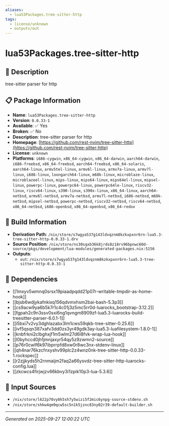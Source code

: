```yaml
---
aliases:
  - lua53Packages.tree-sitter-http
tags:
  - license/unknown
  - outputs/out
---
```


# lua53Packages.tree-sitter-http

## 📝 Description

tree-sitter parser for http

## 📋 Package Information

- **Name**: `lua53Packages.tree-sitter-http`
- **Version**: `0.0.33-1`
- **Available**: ✅ Yes
- **Broken**: ✅ No
- **Description**: tree-sitter parser for http
- **Homepage**: [https://github.com/rest-nvim/tree-sitter-http](https://github.com/rest-nvim/tree-sitter-http)
- **License**: `unknown`
- **Platforms**: `i686-cygwin`, `x86_64-cygwin`, `x86_64-darwin`, `aarch64-darwin`, `i686-freebsd`, `x86_64-freebsd`, `aarch64-freebsd`, `x86_64-solaris`, `aarch64-linux`, `armv5tel-linux`, `armv6l-linux`, `armv7a-linux`, `armv7l-linux`, `i686-linux`, `loongarch64-linux`, `m68k-linux`, `microblaze-linux`, `microblazeel-linux`, `mips-linux`, `mips64-linux`, `mips64el-linux`, `mipsel-linux`, `powerpc-linux`, `powerpc64-linux`, `powerpc64le-linux`, `riscv32-linux`, `riscv64-linux`, `s390-linux`, `s390x-linux`, `x86_64-linux`, `aarch64-netbsd`, `armv6l-netbsd`, `armv7a-netbsd`, `armv7l-netbsd`, `i686-netbsd`, `m68k-netbsd`, `mipsel-netbsd`, `powerpc-netbsd`, `riscv32-netbsd`, `riscv64-netbsd`, `x86_64-netbsd`, `i686-openbsd`, `x86_64-openbsd`, `x86_64-redox`

## 🔧 Build Information

- **Derivation Path**: `/nix/store/s7wgya537g143ldvqznm8kzkxpxnr6rn-lua5.3-tree-sitter-http-0.0.33-1.drv`
- **Source Position**: `/nix/store/ns30sqxb36k8jrds8z18rv96bpnwc60d-source/pkgs/development/lua-modules/generated-packages.nix:5156`
- **Outputs**:
  - `out`:  `/nix/store/s7wgya537g143ldvqznm8kzkxpxnr6rn-lua5.3-tree-sitter-http-0.0.33-1`

## 🔗 Dependencies

- [[1mxyv5wmnq0srsx19piaadpqdd21p07r-writable-tmpdir-as-home-hook]]
- [[bjsb6wdjykafnkixq156qdvmxhsm2bai-bash-5.3p3]]
- [[cs9acw9ya6b5k7r1c4c01j3z5mc5rr0d-luarocks_bootstrap-3.12.2]]
- [[fgpah2c9n3ssv0sxi6ng1qvngm8909zf-lua5.3-luarocks-build-treesitter-parser-6.0.1-1]]
- [[i5bxi7v2vy3dghlazabx3lm1cws59qkb-tree-sitter-0.25.6]]
- [[ivf5qsqn387xafv3dd0zs3yr49gdk3ay-lua5.3-luafilesystem-1.8.0-1]]
- [[knbfrkni2clbghxjf1m5wlm27d6l8fvk-wrap-lua-hook]]
- [[l0byhccd0jh1jmnjaxyr54qy5z9zwmn2-source]]
- [[p76r0cwlf6k97ibprrpfd8xw0r8wc3nx-stdenv-linux]]
- [[qh4nar76kzcfnxyshv99plc2z4wnz0nk-tree-sitter-http-0.0.33-1.rockspec]]
- [[r2zjjkyds5h2rnmaijm2faq2a66ysvdz-tree-sitter-http-luarocks-config.lua]]
- [[zkcwcs4firjwjzv66kbvy3i1zpik10p3-lua-5.3.6]]

## 📁 Input Sources

- `/nix/store/l622p70vy8k5sh7y5wizi5f2mic6ynpg-source-stdenv.sh`
- `/nix/store/shkw4qm9qcw5sc5n1k5jznc83ny02r39-default-builder.sh`

---
*Generated on 2025-09-27 12:00:22 UTC*
